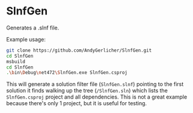 # SlnfGen
Generates a .slnf file.

Example usage:
``` BASH
git clone https://github.com/AndyGerlicher/SlnfGen.git
cd SlnfGen
msbuild
cd SlnfGen
.\bin\Debug\net472\SlnfGen.exe SlnfGen.csproj
```

This will generate a solution filter file (`SlnfGen.slnf`) pointing to the first solution it finds walking up the tree (`/SlnfGen.sln`) which lists the `SlnfGen.csproj` project and all dependencies. This is not a great example because there's only 1 project, but it is useful for testing.
